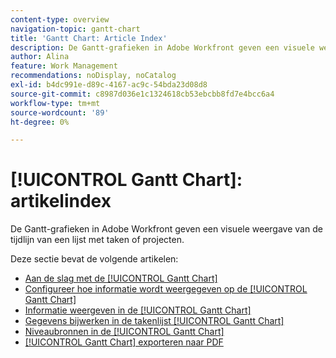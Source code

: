 ```yaml
---
content-type: overview
navigation-topic: gantt-chart
title: 'Gantt Chart: Article Index'
description: De Gantt-grafieken in Adobe Workfront geven een visuele weergave van de tijdlijn van een lijst met taken of projecten. In de volgende artikelen vindt u informatie over de [!UICONTROL Gantt] -grafiek.
author: Alina
feature: Work Management
recommendations: noDisplay, noCatalog
exl-id: b4dc991e-d89c-4167-ac9c-54bda23d08d8
source-git-commit: c8987d036e1c1324618cb53ebcbb8fd7e4bcc6a4
workflow-type: tm+mt
source-wordcount: '89'
ht-degree: 0%

---
```


# [!UICONTROL Gantt Chart]: artikelindex

<!--Audited: 08/2025-->

De Gantt-grafieken in Adobe Workfront geven een visuele weergave van de tijdlijn van een lijst met taken of projecten.

Deze sectie bevat de volgende artikelen:

* [Aan de slag met de [!UICONTROL Gantt Chart]](../../../manage-work/gantt-chart/use-the-gantt-chart/get-started-with-gantt.md)
* [Configureer hoe informatie wordt weergegeven op de [!UICONTROL Gantt Chart]](../../../manage-work/gantt-chart/use-the-gantt-chart/configure-info-on-gantt-chart.md)
* [Informatie weergeven in de [!UICONTROL Gantt Chart]](../../../manage-work/gantt-chart/use-the-gantt-chart/view-info-in-gantt.md)
* [Gegevens bijwerken in de takenlijst [!UICONTROL Gantt Chart]](../../../manage-work/gantt-chart/use-the-gantt-chart/update-info-task-list-gantt.md)
* [Niveaubronnen in de [!UICONTROL Gantt Chart]](../../../manage-work/gantt-chart/use-the-gantt-chart/level-resources-in-gantt.md)
* [[!UICONTROL Gantt Chart] exporteren naar PDF](../../../manage-work/gantt-chart/use-the-gantt-chart/export-gantt-chart-to-pdf.md)
